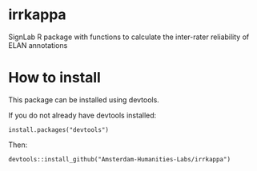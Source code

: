 # irrkappa
SignLab R package with functions to calculate the inter-rater reliability of ELAN annotations

# How to install
This package can be installed using devtools.

If you do not already have devtools installed:
```
install.packages("devtools")
```

Then:
```
devtools::install_github("Amsterdam-Humanities-Labs/irrkappa")
```